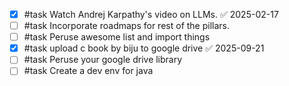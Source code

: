 - [x] #task Watch Andrej Karpathy's video on LLMs. ✅ 2025-02-17
- [ ] #task Incorporate roadmaps for rest of the pillars.
- [ ] #task Peruse awesome list and import things
- [x] #task upload c book by biju to google drive ✅ 2025-09-21
- [ ] #task Peruse your google drive library
- [ ] #task Create a dev env for java
